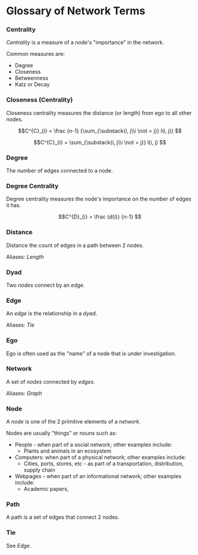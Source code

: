# Glossary of Network Terms

### Centrality

*Centrality* is a measure of a node's "importance" in the network.

Common measures are:

- Degree
- Closeness
- Betweenness
- Katz or Decay

### Closeness (Centrality)

Closeness centrality measures the distance (or length) from ego to all other nodes.

$$C^{C}_{i} = \frac {n-1} {\sum_{\substack{i, j\\i \not = j}} l(i, j)} $$

$$C^{C}_{i} = \sum_{\substack{i, j\\i \not = j}} l(i, j) $$

### Degree

The number of edges connected to a node.

### Degree Centrality

Degree centrality measures the node's importance on the number of edges it has.

$$C^{D}_{i} = \frac {d(i)} {n-1} $$

### Distance

Distance the count of edges in a path between 2 nodes.

Aliases: *Length*

### Dyad

Two *nodes* connect by an *edge*.

### Edge

An *edge* is the relationship in a *dyad*.

Aliases: *Tie*

### Ego

Ego is often used as the "name" of a node that is under investigation.

### Network

A set of *nodes* connected by *edges*.

Aliases: *Graph*

### Node

A *node* is one of the 2 primitive elements of a *network*.

Nodes are usually "things" or nouns such as:

- People - when part of a social network; other examples include:
  - Plants and animals in an ecosystem
- Computers: when part of a physical network; other examples include:
  - Cities, ports, stores, etc - as part of a transportation, distribution, supply chain
- Webpages - when part of an informational network; other examples include:
  - Academic papers, 

### Path

A path is a set of edges that connect 2 nodes.

### Tie

See *Edge*.